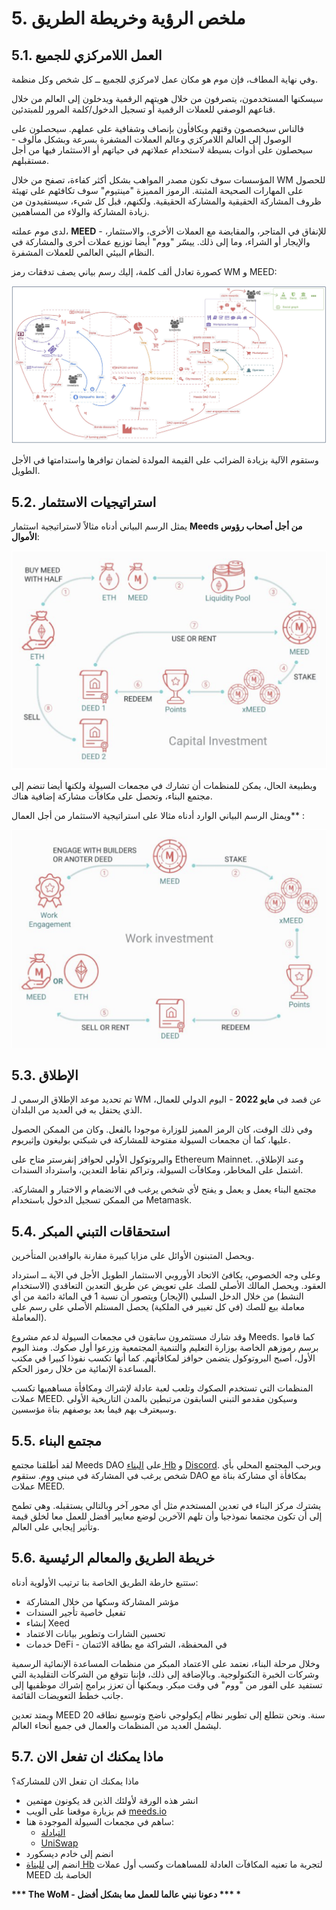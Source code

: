 # 5. ملخص الرؤية وخريطة الطريق

## 5.1. العمل اللامركزي للجميع

وفي نهاية المطاف، فإن موم هو مكان عمل لامركزي للجميع ــ كل شخص وكل منظمة.

سيسكنها المستخدمون، يتصرفون من خلال هويتهم الرقمية ويدخلون إلى العالم من خلال قناعهم الوصفي للعملات الرقمية أو تسجيل الدخول/كلمة المرور للمبتدئين.

فالناس سيخصصون وقتهم ويكافأون بإنصاف وشفافية على عملهم. سيحصلون على الوصول إلى العالم اللامركزي وعالم العملات المشفرة بسرعة وبشكل مألوف - سيحصلون على أدوات بسيطة لاستخدام عملاتهم في حياتهم أو الاستثمار فيها من أجل مستقبلهم.

المؤسسات سوف تكون مصدر المواهب بشكل أكثر كفاءة، تصفح من خلال WM للحصول على المهارات الصحيحة المثبتة. الرموز المميزة "مينتيوم" سوف تكافئهم على تهيئة ظروف المشاركة الحقيقية والمشاركة الحقيقية. ولكنهم، قبل كل شيء، سيستفيدون من زيادة المشاركة والولاء من المساهمين.

لدى موم عملته، **MEED** - للإنفاق في المتاجر، والمقايضة مع العملات الأخرى، والاستثمار، والإيجار أو الشراء، وما إلى ذلك. ييسّر "ووم" أيضا توزيع عملات أخرى والمشاركة في النظام البيئي العالمي للعملات المشفرة.

كصورة تعادل ألف كلمة، إليك رسم بياني يصف تدفقات رمز WM و MEED:

![تدفقات الصوف والملابس](en/img/wom-flows.png)

وستقوم الآلية بزيادة الضرائب على القيمة المولدة لضمان توافرها واستدامتها في الأجل الطويل.


## 5.2. استراتيجيات الاستثمار

يمثل الرسم البياني أدناه مثالاً لاستراتيجية استثمار **Meeds من أجل أصحاب رؤوس الأموال**:

![استراتيجية استثمار Meeds لأصحاب رؤوس الأموال](en/img/invest-capital.png)

وبطبيعة الحال، يمكن للمنظمات أن تشارك في مجمعات السيولة ولكنها أيضا تنضم إلى مجتمع البناء، وتحصل على مكافآت مشاركة إضافية هناك.

ويمثل الرسم البياني الوارد أدناه مثالا على استراتيجية الاستثمار من أجل العمال** :

![استراتيجية استثمار Meeds لأصحاب العمل](en/img/invest-work.png)

## 5.3. الإطلاق

تم تحديد موعد الإطلاق الرسمي لـ WM عن قصد في **مايو 2022** - اليوم الدولي للعمال، الذي يحتفل به في العديد من البلدان.

وفي ذلك الوقت، كان الرمز المميز للوزارة موجودا بالفعل. وكان من الممكن الحصول عليها، كما أن مجمعات السيولة مفتوحة للمشاركة في شبكتي بوليغون وإثيريوم.

والبروتوكول الأولي لحوافز إنفرستر متاح على Ethereum Mainnet. وعند الإطلاق، اشتمل على المخاطر، ومكافآت السيولة، وتراكم نقاط التعدين، واسترداد السندات.

مجتمع البناء يعمل و يعمل و يفتح لأي شخص يرغب في الانضمام و الاختبار و المشاركة. من الممكن تسجيل الدخول باستخدام Metamask.

## 5.4. استحقاقات التبني المبكر

ويحصل المتبنون الأوائل على مزايا كبيرة مقارنة بالوافدين المتأخرين.

وعلى وجه الخصوص، يكافئ الاتحاد الأوروبي الاستثمار الطويل الأجل في الآية ــ استرداد العقود. ويحصل المالك الأصلي للصك على تعويض عن طريق التعدين التعاقدي (الاستخدام النشط) من خلال الدخل السلبي (الإيجار) ويتصور أن نسبة 1 في المائة دائمة من أي معاملة بيع للصك (في كل تغيير في الملكية) يحصل المستلم الأصلي على رسم على المعاملة).

وقد شارك مستثمرون سابقون في مجمعات السيولة لدعم مشروع Meeds. كما قاموا برسم رموزهم الخاصة بوزارة التعليم والتنمية المجتمعية وزرعوا أول صكوك. ومنذ اليوم الأول، أصبح البروتوكول يتضمن حوافز لمكافأتهم. كما أنها تكسب نفوذا كبيرا في مكتب المساعدة الإنمائية من خلال رموز الحكم.

المنظمات التي تستخدم الصكوك وتلعب لعبة عادلة لإشراك ومكافأة مساهميها تكسب عملات MEED. وسيكون مقدمو التبني السابقون مرتبطين بالمدن التاريخية الأولى وسيعترف بهم فيما بعد بوصفهم بناة مؤسسين.


## 5.5. مجتمع البناء

لقد أطلقنا مجتمع Meeds DAO على [البناء Hb](builders.meeds.io) و [Discord](https://discord.com/invite/7d9Byf4Fz6). ويرحب المجتمع المحلي بأي شخص يرغب في المشاركة في مبنى ووم. ستقوم DAO بمكافأة أي مشاركة بناة مع عملات MEED.

يشترك مركز البناء في تعدين المستخدم مثل أي محور آخر وبالتالي يستقبله. وهي تطمح إلى أن تكون مجتمعا نموذجيا وأن تلهم الآخرين لوضع معايير أفضل للعمل معا لخلق قيمة وتأثير إيجابي على العالم.

## 5.6. خريطة الطريق والمعالم الرئيسية

ستتبع خارطة الطريق الخاصة بنا ترتيب الأولوية أدناه:

- مؤشر المشاركة وسكها من خلال المشاركة
- تفعيل خاصية تأجير السندات
- إنشاء Xeed
- تحسين الشارات وتطوير بيانات الاعتماد
- خدمات DeFi - في المحفظة، الشراكة مع بطاقة الائتمان

وخلال مرحلة البناء، نعتمد على الاعتماد المبكر من منظمات المساعدة الإنمائية الرسمية وشركات الخبرة التكنولوجية. وبالإضافة إلى ذلك، فإننا نتوقع من الشركات التقليدية التي تستفيد على الفور من "ووم" في وقت مبكر. ويمكنها أن تعزز برامج إشراك موظفيها إلى جانب خطط التعويضات القائمة.

ويمتد تعدين MEED 20 سنة. ونحن نتطلع إلى تطوير نظام إيكولوجي ناضج وتوسيع نطاقه ليشمل العديد من المنظمات والعمال في جميع أنحاء العالم.

## 5.7. ماذا يمكنك ان تفعل الان

ماذا يمكنك ان تفعل الان للمشاركة؟

- انشر هذه الورقة لأولئك الذين قد يكونون مهتمين
- قم بزيارة موقعنا على الويب [ meeds.io ](https://www.meeds.io/)
- ساهم في مجمعات السيولة الموجودة هنا:
  - [التبادلة](https://swap.cometh.io/)
  - [UniSwap](https://uniswap.org)
- انضم إلى خادم ديسكورد [](https://discord.com/invite/7d9Byf4Fz6)
- انضم إلى [للبناة Hb](https://meeds.io/builders) لتجربة ما تعنيه المكافآت العادلة للمساهمات وكسب أول عملات MEED الخاصة بك

**\*\*\* The WoM - دعونا نبني عالما للعمل معا بشكل أفضل \*\*\* \***